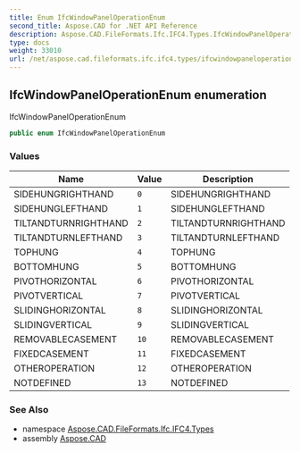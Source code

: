 ```yaml
---
title: Enum IfcWindowPanelOperationEnum
second_title: Aspose.CAD for .NET API Reference
description: Aspose.CAD.FileFormats.Ifc.IFC4.Types.IfcWindowPanelOperationEnum enum. IfcWindowPanelOperationEnum
type: docs
weight: 33010
url: /net/aspose.cad.fileformats.ifc.ifc4.types/ifcwindowpaneloperationenum/
---
```

## IfcWindowPanelOperationEnum enumeration

IfcWindowPanelOperationEnum

```csharp
public enum IfcWindowPanelOperationEnum
```

### Values

| Name | Value | Description |
| --- | --- | --- |
| SIDEHUNGRIGHTHAND | `0` | SIDEHUNGRIGHTHAND |
| SIDEHUNGLEFTHAND | `1` | SIDEHUNGLEFTHAND |
| TILTANDTURNRIGHTHAND | `2` | TILTANDTURNRIGHTHAND |
| TILTANDTURNLEFTHAND | `3` | TILTANDTURNLEFTHAND |
| TOPHUNG | `4` | TOPHUNG |
| BOTTOMHUNG | `5` | BOTTOMHUNG |
| PIVOTHORIZONTAL | `6` | PIVOTHORIZONTAL |
| PIVOTVERTICAL | `7` | PIVOTVERTICAL |
| SLIDINGHORIZONTAL | `8` | SLIDINGHORIZONTAL |
| SLIDINGVERTICAL | `9` | SLIDINGVERTICAL |
| REMOVABLECASEMENT | `10` | REMOVABLECASEMENT |
| FIXEDCASEMENT | `11` | FIXEDCASEMENT |
| OTHEROPERATION | `12` | OTHEROPERATION |
| NOTDEFINED | `13` | NOTDEFINED |

### See Also

* namespace [Aspose.CAD.FileFormats.Ifc.IFC4.Types](../../aspose.cad.fileformats.ifc.ifc4.types/)
* assembly [Aspose.CAD](../../)


